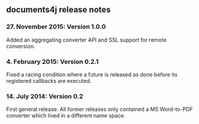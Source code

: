 documents4j release notes
-------------------------

### 27. November 2015: Version 1.0.0

Added an aggregating converter API and SSL support for remote conversion.

### 4. February 2015: Version 0.2.1

Fixed a racing condition where a future is released as done before its registered callbacks are executed.

### 14. July 2014: Version 0.2

First general release. All former releases only contained a MS Word-to-PDF converter which lived in a different
name space.
